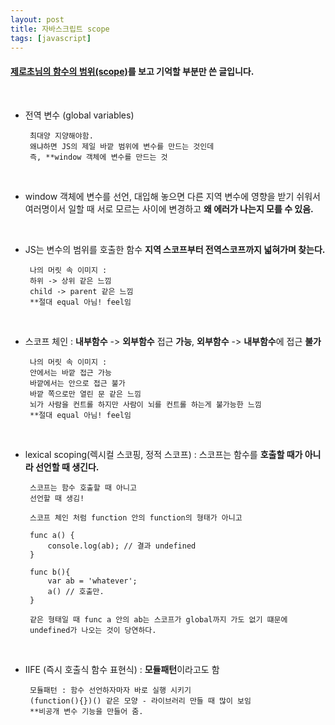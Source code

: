 ```yaml
---
layout: post
title: 자바스크립트 scope
tags: [javascript]
---
```


#### [제로초님의 함수의 범위(scope)](https://www.zerocho.com/category/JavaScript/post/5740531574288ebc5f2ba97e)를 보고 기억할 부분만 쓴 글입니다.
 
 <br />
  
 - 전역 변수 (global variables)

        최대양 지양해야함. 
        왜냐하면 JS의 제일 바깥 범위에 변수를 만드는 것인데
        즉, **window 객체에 변수를 만드는 것

 <br />

 - window 객체에 변수를 선언, 대입해 놓으면 다른 지역 변수에 영향을 받기 쉬워서 여러명이서 일할 때 서로 모르는 사이에 변경하고 **왜 에러가 나는지 모를 수 있음.**

 <br />

 - JS는 변수의 범위를 호출한 함수 **지역 스코프부터 전역스코프까지  넓혀가며 찾는다.** 

        나의 머릿 속 이미지 :
        하위 -> 상위 같은 느낌
        child -> parent 같은 느낌
        **절대 equal 아님! feel임

 <br />

 - 스코프 체인 : **내부함수** -> **외부함수** 접근 **가능**, **외부함수** -> **내부함수**에 접근 **불가**

        나의 머릿 속 이미지 :
        안에서는 바깥 접근 가능
        바깥에서는 안으로 접근 불가
        바깥 쪽으로만 열린 문 같은 느낌
        뇌가 사람을 컨트롤 하지만 사람이 뇌를 컨트롤 하는게 불가능한 느낌
        **절대 equal 아님! feel임


 <br />

 - lexical scoping(렉시컬 스코핑, 정적 스코프) : 스코프는 함수를 **호출할 때가 아니라 선언할 때 생긴다.**

        스코프는 함수 호출할 때 아니고
        선언할 때 생김!

        스코프 체인 처럼 function 안의 function의 형태가 아니고

        func a() {
            console.log(ab); // 결과 undefined
        }

        func b(){
            var ab = 'whatever';
            a() // 호출만.
        }

        같은 형태일 때 func a 안의 ab는 스코프가 global까지 가도 없기 떄문에 
        undefined가 나오는 것이 당연하다.

 <br />

 - IIFE (즉시 호출식 함수 표현식) : **모듈패턴**이라고도 함

        모듈패턴 : 함수 선언하자마자 바로 실행 시키기
        (function(){})() 같은 모양 - 라이브러리 만들 때 많이 보임
        **비공개 변수 기능을 만들어 줌.

